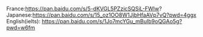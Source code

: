 France:https://pan.baidu.com/s/5-dKVGL5PZzicSQSiL-FWIw?
Japanese:https://pan.baidu.com/s/15_oz1OO8W1JjbHfaAVp7vQ?pwd=4ggx
English(ielts): https://pan.baidu.com/s/1Jo7mcYGu_mBuIb9oQGAo5g?pwd=w6fm